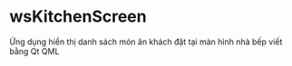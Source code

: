 # wsKitchenScreen
Ứng dụng hiển thị danh sách món ăn khách đặt tại màn hình nhà bếp viết bằng Qt QML
